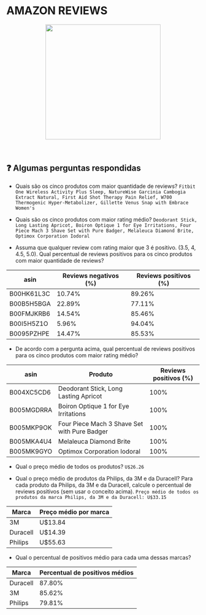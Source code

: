# AMAZON REVIEWS 

<p align="center">
  <img src="https://i.pinimg.com/originals/7c/9b/4b/7c9b4b6ff870e8c8a338a2c9e215622a.gif" width="300">
</p>

<br>

## ❓ Algumas perguntas respondidas 

- Quais são os cinco produtos com maior quantidade de reviews? 
```Fitbit One Wireless Activity Plus Sleep, NatureWise Garcinia Cambogia Extract Natural, First Aid Shot Therapy Pain Relief, W700 Thermogenic Hyper-Metabolizer, Gillette Venus Snap with Embrace Women's```

- Quais são os cinco produtos com maior rating médio? ```Deodorant Stick, Long Lasting Apricot, Boiron Optique 1 for Eye Irritations, Four Piece Mach 3 Shave Set with Pure Badger, Melaleuca Diamond Brite, Optimox Corporation Iodoral```

- Assuma que qualquer review com rating maior que 3 é positivo. (3.5, 4, 4.5, 5.0). Qual percentual de reviews positivos para os cinco produtos com maior quantidade de reviews? 


|asin| Reviews negativos (%)|Reviews positivos (%)|
|---|---|---|
|B00HK61L3C|10.74%|89.26% 
|B00B5H5BGA|22.89%|77.11%
|B00FMJKRB6|14.54%|85.46% 
|B00I5H5Z1O|5.96%|94.04% 
|B0095PZHPE|14.47%|85.53% 

- De acordo com a pergunta acima, qual percentual de reviews positivos para os cinco produtos com maior rating médio? 


|asin| Produto|Reviews positivos (%)|
|---|---|---|
|B004XC5CD6|Deodorant Stick, Long Lasting Apricot|100%
|B005MGDRRA|Boiron Optique 1 for Eye Irritations|100%
|B005MKP9OK|Four Piece Mach 3 Shave Set with Pure Badger|100%
|B005MKA4U4|Melaleuca Diamond Brite|100%
|B005MK9GYO|Optimox Corporation Iodoral|100%


- Qual o preço médio de todos os produtos? ```U$26.26```

- Qual o preço médio de produtos da Philips, da 3M e da Duracell? Para cada produto da Philips, da 3M e da Duracell, calcule o percentual de reviews positivos (sem usar o conceito acima). ```Preço médio de todos os produtos da marca Philips, da 3M e da Duracell: U$33.15```


|Marca|Preço médio por marca
|---|---|
|3M|U$13.84
|Duracell|U$14.39
|Philips|U$55.63

- Qual o percentual de positivos médio para cada uma dessas marcas?


|Marca|Percentual de positivos médios
|---|---|
|Duracell|87.80%
|3M|85.62%
|Philips|79.81%
